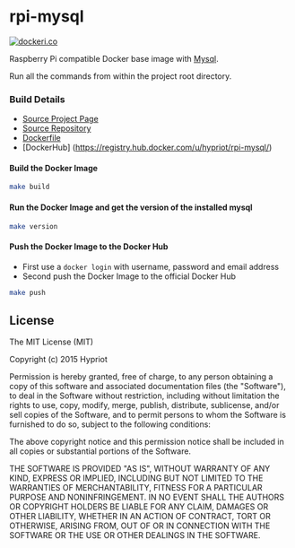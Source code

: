 # rpi-mysql

[![dockeri.co](http://dockeri.co/image/hypriot/rpi-mysql)](https://registry.hub.docker.com/u/hypriot/rpi-mysql/)

Raspberry Pi compatible Docker base image with [Mysql](https://www.mysql.com/).

Run all the commands from within the project root directory.

### Build Details
- [Source Project Page](https://github.com/hypriot)
- [Source Repository](https://github.com/hypriot/rpi-mysql)
- [Dockerfile](https://github.com/hypriot/rpi-mysql/blob/master/Dockerfile)
- [DockerHub] (https://registry.hub.docker.com/u/hypriot/rpi-mysql/)


#### Build the Docker Image
```bash
make build
```

#### Run the Docker Image and get the version of the installed mysql
```bash
make version
```

#### Push the Docker Image to the Docker Hub
* First use a `docker login` with username, password and email address
* Second push the Docker Image to the official Docker Hub

```bash
make push
```

## License

The MIT License (MIT)

Copyright (c) 2015 Hypriot

Permission is hereby granted, free of charge, to any person obtaining a copy
of this software and associated documentation files (the "Software"), to deal
in the Software without restriction, including without limitation the rights
to use, copy, modify, merge, publish, distribute, sublicense, and/or sell
copies of the Software, and to permit persons to whom the Software is
furnished to do so, subject to the following conditions:

The above copyright notice and this permission notice shall be included in all
copies or substantial portions of the Software.

THE SOFTWARE IS PROVIDED "AS IS", WITHOUT WARRANTY OF ANY KIND, EXPRESS OR
IMPLIED, INCLUDING BUT NOT LIMITED TO THE WARRANTIES OF MERCHANTABILITY,
FITNESS FOR A PARTICULAR PURPOSE AND NONINFRINGEMENT. IN NO EVENT SHALL THE
AUTHORS OR COPYRIGHT HOLDERS BE LIABLE FOR ANY CLAIM, DAMAGES OR OTHER
LIABILITY, WHETHER IN AN ACTION OF CONTRACT, TORT OR OTHERWISE, ARISING FROM,
OUT OF OR IN CONNECTION WITH THE SOFTWARE OR THE USE OR OTHER DEALINGS IN THE
SOFTWARE.

